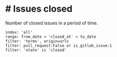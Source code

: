 # \# Issues closed

Number of closed issues in a period of time.

```
index: 'all'
range: from_date < 'closed_at' < to_date
filter: 'terms', origin=urls
filter: pull_request:False or is_gitlab_issue:1
filter: 'state' is 'closed'
```

